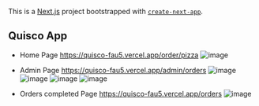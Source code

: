 This is a [Next.js](https://nextjs.org) project bootstrapped with [`create-next-app`](https://nextjs.org/docs/app/api-reference/cli/create-next-app).

## Quisco App

- Home Page
https://quisco-fau5.vercel.app/order/pizza
![image](https://github.com/user-attachments/assets/b81a901d-04c0-4ed0-ade8-817b031408c2)


- Admin Page
https://quisco-fau5.vercel.app/admin/orders
![image](https://github.com/user-attachments/assets/f2c95115-1225-475c-af69-42f08f24364e)
![image](https://github.com/user-attachments/assets/ed60caeb-b223-43d8-a64f-165832493cb4)
![image](https://github.com/user-attachments/assets/e9a64938-698a-4df4-891b-073981c6d693)
![image](https://github.com/user-attachments/assets/c1c0df4b-c300-41c5-b019-bb588a1f42ad)

- Orders completed Page
https://quisco-fau5.vercel.app/orders
![image](https://github.com/user-attachments/assets/ea370412-10eb-4ffd-b80e-875080f8cd7f)
